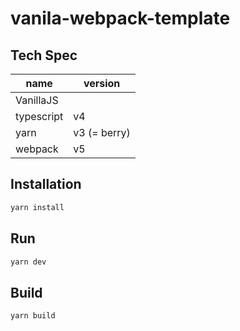 # vanila-webpack-template

## Tech Spec

| name       | version      |
| ---------- | ------------ |
| VanillaJS  |              |
| typescript | v4           |
| yarn       | v3 (= berry) |
| webpack    | v5           |

## Installation

```bash
yarn install
```

## Run

```bash
yarn dev
```

## Build

```bash
yarn build
```

